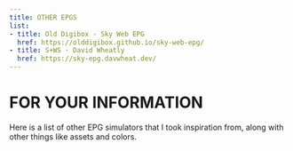 ```yaml
---
title: OTHER EPGS
list:
- title: Old Digibox - Sky Web EPG
  href: https://olddigibox.github.io/sky-web-epg/
- title: S+WS - David Wheatly
  href: https://sky-epg.davwheat.dev/
---
```

# FOR YOUR INFORMATION
Here is a list of other EPG simulators that I took inspiration from, along with other things like assets and colors.
